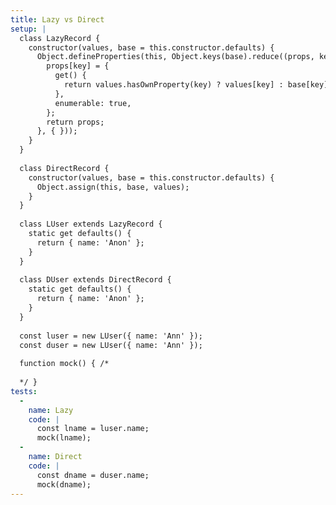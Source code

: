 ```yaml
---
title: Lazy vs Direct
setup: |
  class LazyRecord {
    constructor(values, base = this.constructor.defaults) {
      Object.defineProperties(this, Object.keys(base).reduce((props, key) => {
        props[key] = {
          get() {
            return values.hasOwnProperty(key) ? values[key] : base[key]
          },
          enumerable: true,
        };
        return props;
      }, { }));
    }
  }
  
  class DirectRecord {
    constructor(values, base = this.constructor.defaults) {
      Object.assign(this, base, values);
    }
  }
  
  class LUser extends LazyRecord {
    static get defaults() {
      return { name: 'Anon' };
    }
  }
  
  class DUser extends DirectRecord {
    static get defaults() {
      return { name: 'Anon' };
    }
  }
  
  const luser = new LUser({ name: 'Ann' });
  const duser = new LUser({ name: 'Ann' });
  
  function mock() { /*
    
  */ }
tests:
  -
    name: Lazy
    code: |
      const lname = luser.name;
      mock(lname);
  -
    name: Direct
    code: |
      const dname = duser.name;
      mock(dname);
---
```


